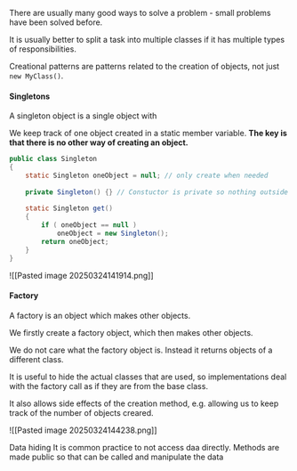 There are usually many good ways to solve a problem - small problems have been solved before. 

It is usually better to split a task into multiple classes if it has multiple types of responsibilities. 


Creational patterns are patterns related to the creation of objects, not just `new MyClass()`.

#### Singletons
A singleton object is a single object with 

We keep track of one object created in a static member variable. **The key is that there is no other way of creating an object.**

```java
public class Singleton
{
	static Singleton oneObject = null; // only create when needed
	
	private Singleton() {} // Constuctor is private so nothing outside can create it
	
	static Singleton get()
	{
		if ( oneObject == null )
			oneObject = new Singleton();
		return oneObject;
	}
}
```

![[Pasted image 20250324141914.png]]


#### Factory
A factory is an object which makes other objects.

We firstly create a factory object, which then makes other objects.

We do not care what the factory object is. Instead it returns objects of a different class.

It is useful to hide the actual classes that are used, so implementations deal with the factory call as if they are from the base class.

It also allows side effects of the creation method, e.g. allowing us to keep track of the number of objects creared.

![[Pasted image 20250324144238.png]]


Data hiding
It is common practice to not access daa directly. Methods are made public so that can be called and manipulate the data

